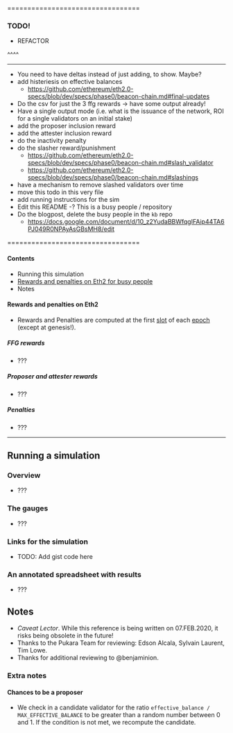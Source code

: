 


=================================

### TODO!

* REFACTOR

^^^^ 

-------
* You need to have deltas instead of just adding, to show. Maybe?
* add histeriesis on effective balances
  * https://github.com/ethereum/eth2.0-specs/blob/dev/specs/phase0/beacon-chain.md#final-updates
* Do the csv for just the 3 ffg rewards -> have some output already!
* Have a single output mode (i.e. what is the issuance of the network, ROI for a single validators on an initial stake)
* add the proposer inclusion reward
* add the attester inclusion reward
* do the inactivity penalty
* do the slasher reward/punishment
  * https://github.com/ethereum/eth2.0-specs/blob/dev/specs/phase0/beacon-chain.md#slash_validator
  * https://github.com/ethereum/eth2.0-specs/blob/dev/specs/phase0/beacon-chain.md#slashings
* have a mechanism to remove slashed validators over time
* move this todo in this very file
* add running instructions for the sim
* Edit this README -? This is a busy people / repository
* Do the blogpost, delete the busy people in the `kb` repo
  * https://docs.google.com/document/d/10_z2YudaBBWfqgIFAip44TA6PJ049R0NPAyAsGBsMH8/edit

=================================



#### Contents

* Running this simulation
* [Rewards and penalties on Eth2 for busy people](#rewards-and-penalties-on-eth2)
* Notes

#### Rewards and penalties on Eth2

* Rewards and Penalties are computed at the first [slot](#slot) of each [epoch](#epoch) (except at genesis!).

##### FFG rewards

* ???

##### Proposer and attester rewards

* ???

##### Penalties

* ???

--------------------------------------------------------------------------------

## Running a simulation

### Overview

* ???

### The gauges

* ???

### Links for the simulation

* TODO: Add gist code here

### An annotated spreadsheet with results

* ???


## Notes

* _Caveat Lector_. While this reference is being written on 07.FEB.2020, it risks being obsolete in the future!
* Thanks to the Pukara Team for reviewing: Edson Alcala, Sylvain Laurent, Tim Lowe.
* Thanks for additional reviewing to @benjaminion.

### Extra notes

#### Chances to be a proposer

* We check in a candidate validator for the ratio `effective_balance / MAX_EFFECTIVE_BALANCE` to be greater than a random number between 0 and 1. If the condition is not met, we recompute the candidate.
